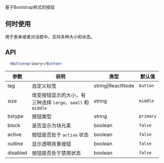 基于Bootstrap样式的按钮

## 何时使用
用于表单或者对话框中，支持多种大小和状态。

## API

````jsx
  <Button>primary</Button>
````

| 参数 | 说明 | 类型 | 默认值 |
| --- | --- | --- | --- |
| tag | 自定义标签 | string\|ReactNode | `button` |
| size | 改变按钮显示的大小，有三种选择 `large`、`small` 和 `middle` | string | `middle` |
| bstype | 按钮类型 | string | `primary` |
| block | 是否显示为块元素 | boolean | `false` |
| active | 按钮是否处于 `active` 状态 | boolean | `false` |
| outline | 显示透明背景按钮 | boolean | `false` |
| disabled | 按钮是否处于禁用状态 | boolean | `false` |